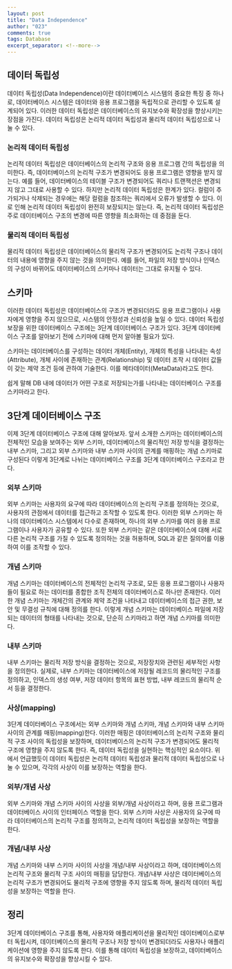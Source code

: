 ```yaml
---
layout: post
title: "Data Independence"
author: "023"
comments: true
tags: Database
excerpt_separator: <!--more-->
---
```


## 데이터 독립성

데이터 독립성(Data Independence)이란 데이터베이스 시스템의 중요한 특징 중 하나로, 
데이터베이스 시스템은 데이터와 응용 프로그램을 독립적으로 관리할 수 있도록 설계되어 있다.
이러한 데이터 독립성은 데이터베이스의 유지보수와 확장성을 향상시키는 장점을 가진다.
데이터 독립성은 논리적 데이터 독립성과 물리적 데이터 독립성으로 나눌 수 있다.

### 논리적 데이터 독립성

논리적 데이터 독립성은 데이터베이스의 논리적 구조와 응용 프로그램 간의 독립성을 의미한다.
즉, 데이터베이스의 논리적 구조가 변경되어도 응용 프로그램은 영향을 받지 않는다.
예를 들어, 데이터베이스의 테이블 구조가 변경되어도 쿼리나 트랜잭션은 변경되지 않고 그대로 사용할 수 있다.
하지만 논리적 데이터 독립성은 한계가 있다.
컬럼이 추가되거나 삭제되는 경우에는 해당 컬럼을 참조하는 쿼리에서 오류가 발생할 수 있다.
이로 인해 논리적 데이터 독립성이 완전히 보장되지는 않는다.
즉, 논리적 데이터 독립성은 주로 데이터베이스 구조의 변경에 따른 영향을 최소화하는 데 중점을 둔다.

### 물리적 데이터 독립성

물리적 데이터 독립성은 데이터베이스의 물리적 구조가 변경되어도 논리적 구조나 데이터의 내용에 영향을 주지 않는 것을 의미한다.
예를 들어, 파일의 저장 방식이나 인덱스의 구성이 바뀌어도 데이터베이스의 스키마나 데이터는 그대로 유지될 수 있다.

## 스키마
이러한 데이터 독립성은 데이터베이스의 구조가 변경되더라도 응용 프로그램이나 사용자에게 영향을 주지 않으므로,
시스템의 안정성과 신뢰성을 높일 수 있다.
데이터 독립성 보장을 위한 데이터베이스 구조에는 3단계 데이터베이스 구조가 있다.
3단계 데이터베이스 구조를 알아보기 전에 스키마에 대해 먼저 알아볼 필요가 있다.

스키마는 데이터베이스를 구성하는 데이터 개체(Entity),
개체의 특성을 나타내는 속성(Attribute), 
개체 사이에 존재하는 관계(Relationship) 및 데이터 조작 시 데이터 값들이 갖는 제약 조건 등에 관하여 기술한다.
이를 메타데이터(MetaData)라고도 한다.

쉽게 말해 DB 내에 데이터가 어떤 구조로 저장되는가를 나타내는 데이터베이스 구조를 스키마라고 한다.

## 3단계 데이터베이스 구조

이제 3단계 데이터베이스 구조에 대해 알아보자.
앞서 소개한 스키마는 데이터베이스의 전체적인 모습을 보여주는 외부 스키마, 
데이터베이스의 물리적인 저장 방식을 결정하는 내부 스키마, 
그리고 외부 스키마와 내부 스키마 사이의 관계를 매핑하는 개념 스키마로 구성된다
이렇게 3단계로 나뉘는 데이터베이스 구조를 3단계 데이터베이스 구조라고 한다.

### 외부 스키마

외부 스키마는 사용자의 요구에 따라 데이터베이스의 논리적 구조를 정의하는 것으로, 
사용자의 관점에서 데이터를 접근하고 조작할 수 있도록 한다.
이러한 외부 스키마는 하나의 데이터베이스 시스템에서 다수로 존재하며, 
하나의 외부 스키마를 여러 응용 프로그램이나 사용자가 공유할 수 있다.
또한 외부 스키마는 같은 데이터베이스에 대해 서로 다른 논리적 구조를 가질 수 있도록 정의하는 것을 허용하며,
SQL과 같은 질의어를 이용하여 이를 조작할 수 있다.

### 개념 스키마

개념 스키마는 데이터베이스의 전체적인 논리적 구조로, 
모든 응용 프로그램이나 사용자들이 필요로 하는 데이터를 종합한 조직 전체의 데이터베이스로 하나만 존재한다.
이러한 개념 스키마는 개체간의 관계와 제약 조건을 나타내고
데이터베이스의 접근 권한, 보안 및 무결성 규칙에 대해 정의를 한다.
이렇게 개념 스키마는 데이터베이스 파일에 저장되는 데이터의 형태를 나타내는 것으로, 
단순히 스키마라고 하면 개념 스키마를 의미한다.

### 내부 스키마

내부 스키마는 물리적 저장 방식을 결정하는 것으로, 저장장치와 관련된 세부적인 사항을 정의한다.
실제로, 내부 스키마는 데이터베이스에 저장될 레코드의 물리적인 구조를 정의하고,
인덱스의 생성 여부, 저장 데이터 항목의 표현 방법, 내부 레코드의 물리적 순서 등을 결정한다.

### 사상(mapping)

3단계 데이터베이스 구조에서는 외부 스키마와 개념 스키마, 개념 스키마와 내부 스키마 사이의 관계를 매핑(mapping)한다.
이러한 매핑은 데이터베이스의 논리적 구조와 물리적 구조 사이의 독립성을 보장하며,
데이터베이스의 논리적 구조가 변경되어도 물리적 구조에 영향을 주지 않도록 한다.
즉, 데이터 독립성을 실현하는 핵심적인 요소이다.
위에서 언급했듯이 데이터 독립성은 논리적 데이터 독립성과 물리적 데이터 독립성으로 나눌 수 있으며, 각각의 사상이 이를 보장하는 역할을 한다.

### 외부/개념 사상

외부 스키마와 개념 스키마 사이의 사상을 외부/개념 사상이라고 하며, 응용 프로그램과 데이터베이스 사이의 인터페이스 역할을 한다.
외부 스키마 사상은 사용자의 요구에 따라 데이터베이스의 논리적 구조를 정의하고, 논리적 데이터 독립성을 보장하는 역할을 한다.

### 개념/내부 사상

개념 스키마와 내부 스키마 사이의 사상을 개념/내부 사상이라고 하며, 데이터베이스의 논리적 구조와 물리적 구조 사이의 매핑을 담당한다.
개념/내부 사상은 데이터베이스의 논리적 구조가 변경되어도 물리적 구조에 영향을 주지 않도록 하며, 물리적 데이터 독립성을 보장하는 역할을 한다.

## 정리

3단계 데이터베이스 구조를 통해, 사용자와 애플리케이션을 물리적인 데이터베이스로부터 독립시켜, 
데이터베이스의 물리적 구조나 저장 방식이 변경되더라도 사용자나 애플리케이션에 영향을 주지 않도록 한다.
이를 통해 데이터 독립성을 보장하고, 데이터베이스의 유지보수와 확장성을 향상시킬 수 있다.